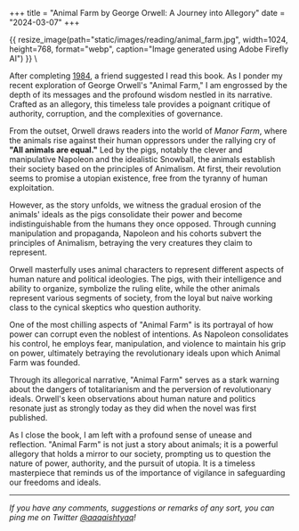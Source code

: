 +++
title = "Animal Farm by George Orwell: A Journey into Allegory"
date = "2024-03-07"
+++

{{ resize_image(path="static/images/reading/animal_farm.jpg", width=1024, height=768, format="webp", caption="Image generated using Adobe Firefly AI") }} \

After completing [1984](/reading/1984-george-orwell), a friend suggested I read this book. As I ponder my recent exploration of George Orwell's "Animal Farm," I am engrossed by the depth of its messages and the profound wisdom nestled in its narrative. Crafted as an allegory, this timeless tale provides a poignant critique of authority, corruption, and the complexities of governance.

From the outset, Orwell draws readers into the world of _Manor Farm_, where the animals rise against their human oppressors under the rallying cry of **"All animals are equal."** Led by the pigs, notably the clever and manipulative Napoleon and the idealistic Snowball, the animals establish their society based on the principles of Animalism. At first, their revolution seems to promise a utopian existence, free from the tyranny of human exploitation.

However, as the story unfolds, we witness the gradual erosion of the animals' ideals as the pigs consolidate their power and become indistinguishable from the humans they once opposed. Through cunning manipulation and propaganda, Napoleon and his cohorts subvert the principles of Animalism, betraying the very creatures they claim to represent.

Orwell masterfully uses animal characters to represent different aspects of human nature and political ideologies. The pigs, with their intelligence and ability to organize, symbolize the ruling elite, while the other animals represent various segments of society, from the loyal but naive working class to the cynical skeptics who question authority.

One of the most chilling aspects of "Animal Farm" is its portrayal of how power can corrupt even the noblest of intentions. As Napoleon consolidates his control, he employs fear, manipulation, and violence to maintain his grip on power, ultimately betraying the revolutionary ideals upon which Animal Farm was founded.

Through its allegorical narrative, "Animal Farm" serves as a stark warning about the dangers of totalitarianism and the perversion of revolutionary ideals. Orwell's keen observations about human nature and politics resonate just as strongly today as they did when the novel was first published.

As I close the book, I am left with a profound sense of unease and reflection. "Animal Farm" is not just a story about animals; it is a powerful allegory that holds a mirror to our society, prompting us to question the nature of power, authority, and the pursuit of utopia. It is a timeless masterpiece that reminds us of the importance of vigilance in safeguarding our freedoms and ideals.

---
_If you have any comments, suggestions or remarks of any sort, you can ping me on Twitter [@aaqaishtyaq](http://www.twitter.com/aaqaishtyaq)!_
